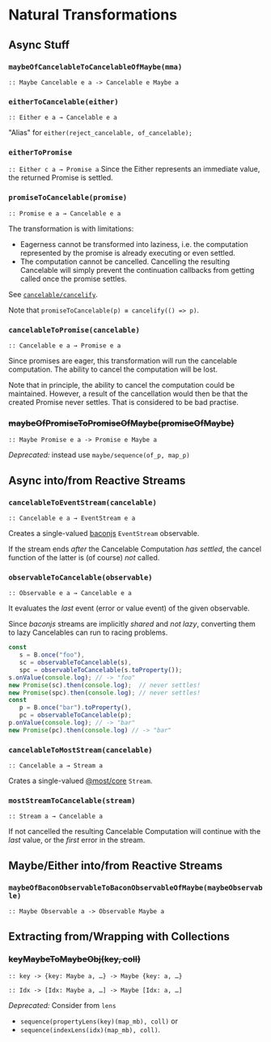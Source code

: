 Natural Transformations
=======================
 
Async Stuff
-----------

### `maybeOfCancelableToCancelableOfMaybe(mma)`
`:: Maybe Cancelable e a -> Cancelable e Maybe a`

### `eitherToCancelable(either)`
`:: Either e a → Cancelable e a`

"Alias" for `either(reject_cancelable, of_cancelable);`

### `eitherToPromise`
`:: Either c a → Promise a`
Since the Either represents an immediate value, the returned Promise is settled.

### `promiseToCancelable(promise)`
`:: Promise e a → Cancelable e a`

The transformation is with limitations:
- Eagerness cannot be transformed into laziness, i.e. the computation represented by the promise is already executing or even settled.
- The computation cannot be cancelled. Cancelling the resulting Cancelable will simply prevent the continuation callbacks from getting called once the promise settles.

See [`cancelable/cancelify`](cancelable.md#cancelifyf). 

Note that `promiseToCancelable(p) ≡ cancelify(() => p)`.

### `cancelableToPromise(cancelable)`
`:: Cancelable e a → Promise e a`

Since promises are eager, this transformation will run the cancelable computation. The ability to cancel the computation will be lost.

Note that in principle, the ability to cancel the computation could be maintained. However, a result of the cancellation would then be that the created Promise never settles. That is considered to be bad practise.

### ~~maybeOfPromiseToPromiseOfMaybe(promiseOfMaybe)~~ 
`:: Maybe Promise e a -> Promise e Maybe a`

*Deprecated:* instead use `maybe/sequence(of_p, map_p)`

Async into/from Reactive Streams
--------------------------------

### `cancelableToEventStream(cancelable)`
`:: Cancelable e a → EventStream e a`

Creates a single-valued [baconjs](http://baconjs.github.io) `EventStream` observable.

If the stream ends *after* the Cancelable Computation *has settled*, the cancel function of the latter is (of course) *not* called.

### `observableToCancelable(observable)`
`:: Observable e a → Cancelable e a`

It evaluates the *last* event (error or value event) of the given observable.

Since *baconjs* streams are implicitly *shared* and *not lazy*, converting them to lazy Cancelables can run to racing problems. 

```javascript
const 
   s = B.once("foo"),
   sc = observableToCancelable(s),
   spc = observableToCancelable(s.toProperty());
s.onValue(console.log); // -> "foo"
new Promise(sc).then(console.log);  // never settles!
new Promise(spc).then(console.log); // never settles!
const 
   p = B.once("bar").toProperty(),
   pc = observableToCancelable(p);
p.onValue(console.log); // -> "bar"
new Promise(pc).then(console.log) // -> "bar"
```

### `cancelableToMostStream(cancelable)`
`:: Cancelable a → Stream a`

Crates a single-valued [@most/core](https://mostcore.readthedocs.io/en/latest/index.html) `Stream`.

### `mostStreamToCancelable(stream)`
`:: Stream a → Cancelable a`

If not cancelled the resulting Cancelable Computation will continue with the *last* value, or the *first* error in the stream.

Maybe/Either into/from Reactive Streams
---------------------------------------

### `maybeOfBaconObservableToBaconObservableOfMaybe(maybeObservable)`
`:: Maybe Observable a -> Observable Maybe a`

Extracting from/Wrapping with Collections
-----------------------------------------

### ~~keyMaybeToMaybeObj(key, coll)~~
`:: key -> {key: Maybe a, …} -> Maybe {key: a, …}`

`:: Idx -> [Idx: Maybe a, …] -> Maybe [Idx: a, …]`

*Deprecated:* Consider from `lens`

- `sequence(propertyLens(key)(map_mb), coll)` or
- `sequence(indexLens(idx)(map_mb), coll)`.

